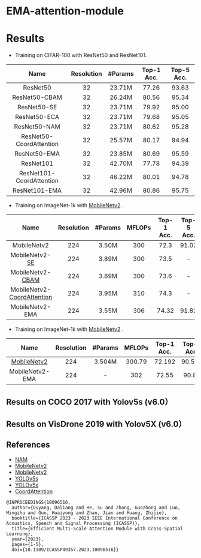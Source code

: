 # EMA-attention-module


# Results 

- Training on CIFAR-100 with ResNet50 and ResNet101.

| Name                     | Resolution | #Params | Top-1 Acc. | Top-5 Acc. |
|:------------------------:|:----------:|:-------:|:----------:|:----------:|
| ResNet50                 |     32     | 23.71M  |   77.26    |    93.63   | 
| ResNet50-CBAM            |     32     | 26.24M  |   80.56    |    95.34   |
| ResNet50-SE              |     32     | 23.71M  |   79.92    |    95.00   | 
| ResNet50-ECA             |     32     | 23.71M  |   79.68    |    95.05   |
| ResNet50-NAM             |     32     | 23.71M  |   80.62    |    95.28   |
| ResNet50-CoordAttention  |     32     | 25.57M  |   80.17    |    94.94   |
| ResNet50-EMA             |     32     | 23.85M  |   80.69    |    95.59   |
| ResNet101                |     32     | 42.70M  |   77.78    |    94.39   |
| ResNet101-CoordAttention |     32     | 46.22M  |   80.01    |    94.78   |
| ResNet101-EMA            |     32     | 42.96M  |   80.86    |    95.75   |

- Training on ImageNet-1k with [MobileNetv2](https://github.com/huggingface/pytorch-image-models) .

| Name                          | Resolution | #Params |   MFLOPs   | Top-1 Acc. | Top-5 Acc. |
|:-----------------------------:|:----------:|:-------:|:----------:|:----------:|:----------:|
| MobileNetv2                   |     224    |  3.50M  |     300    |    72.3    |   91.02    | 
| MobileNetv2-[SE](https://github.com/houqb/CoordAttention)           |     224    |  3.89M  |     300    |    73.5    |     -      |
| MobileNetv2-[CBAM](https://github.com/houqb/CoordAttention)          |     224    |  3.89M  |     300    |    73.6    |     -      |
| MobileNetv2-[CoordAttention](https://github.com/houqb/CoordAttention)|     224    |  3.95M  |     310    |    74.3    |     -      |
| MobileNetv2-EMA               |     224    |  3.55M  |     306    |    74.32   |   91.82    |


- Training on ImageNet-1k with [MobileNetv2](https://github.com/d-li14/mobilenetv2.pytorch) .

| Name                     | Resolution | #Params |    MFLOPs   |Top-1 Acc. | Top-5 Acc. |
|:------------------------:|:----------:|:-------:|:----------:|:----------:|:------------------:|
| [MobileNetv2](https://github.com/d-li14/mobilenetv2.pytorch)                 |     224     | 3.504M  | 300.79  |   72.192    |    90.534   |
| MobileNetv2-EMA             |     224     | -  | 302     |    72.55    |    90.89    |

## Results on COCO 2017 with Yolov5s (v6.0）

## Results on VisDrone 2019 with Yolov5X (v6.0）



## References
- [NAM](https://github.com/Christian-lyc/NAM)
- [MobileNetv2](https://github.com/huggingface/pytorch-image-models) 
- [MobileNetv2](https://github.com/d-li14/mobilenetv2.pytorch) 
- [YOLOv5s](https://github.com/ultralytics/yolov5/tree/v6.0)
- [YOLOv5x](https://github.com/Gumpest/YOLOv5-Multibackbone-Compression)
- [CoordAttention](https://github.com/houqb/CoordAttention)

```
@INPROCEEDINGS{10096516,
  author={Ouyang, Daliang and He, Su and Zhang, Guozhong and Luo, Mingzhu and Guo, Huaiyong and Zhan, Jian and Huang, Zhijie},
  booktitle={ICASSP 2023 - 2023 IEEE International Conference on Acoustics, Speech and Signal Processing (ICASSP)}, 
  title={Efficient Multi-Scale Attention Module with Cross-Spatial Learning}, 
  year={2023},
  pages={1-5},
  doi={10.1109/ICASSP49357.2023.10096516}}
```
